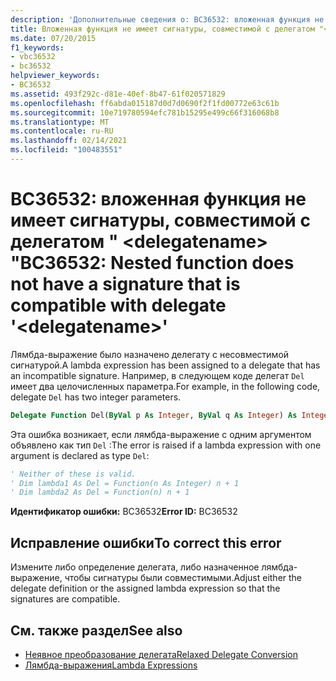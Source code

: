 ```yaml
---
description: 'Дополнительные сведения о: BC36532: вложенная функция не имеет сигнатуры, совместимой с делегатом " <delegatename> "'
title: Вложенная функция не имеет сигнатуры, совместимой с делегатом "<delegatename>"
ms.date: 07/20/2015
f1_keywords:
- vbc36532
- bc36532
helpviewer_keywords:
- BC36532
ms.assetid: 493f292c-d81e-40ef-8b47-61f020571829
ms.openlocfilehash: ff6abda015187d0d7d0690f2f1fd00772e63c61b
ms.sourcegitcommit: 10e719780594efc781b15295e499c66f316068b8
ms.translationtype: MT
ms.contentlocale: ru-RU
ms.lasthandoff: 02/14/2021
ms.locfileid: "100483551"
---
```

# <a name="bc36532-nested-function-does-not-have-a-signature-that-is-compatible-with-delegate-delegatename"></a><span data-ttu-id="2dc1c-103">BC36532: вложенная функция не имеет сигнатуры, совместимой с делегатом " \<delegatename> "</span><span class="sxs-lookup"><span data-stu-id="2dc1c-103">BC36532: Nested function does not have a signature that is compatible with delegate '\<delegatename>'</span></span>

<span data-ttu-id="2dc1c-104">Лямбда-выражение было назначено делегату с несовместимой сигнатурой.</span><span class="sxs-lookup"><span data-stu-id="2dc1c-104">A lambda expression has been assigned to a delegate that has an incompatible signature.</span></span> <span data-ttu-id="2dc1c-105">Например, в следующем коде делегат `Del` имеет два целочисленных параметра.</span><span class="sxs-lookup"><span data-stu-id="2dc1c-105">For example, in the following code, delegate `Del` has two integer parameters.</span></span>

```vb
Delegate Function Del(ByVal p As Integer, ByVal q As Integer) As Integer
```

<span data-ttu-id="2dc1c-106">Эта ошибка возникает, если лямбда-выражение с одним аргументом объявлено как тип `Del` :</span><span class="sxs-lookup"><span data-stu-id="2dc1c-106">The error is raised if a lambda expression with one argument is declared as type `Del`:</span></span>

```vb
' Neither of these is valid.
' Dim lambda1 As Del = Function(n As Integer) n + 1
' Dim lambda2 As Del = Function(n) n + 1
```

<span data-ttu-id="2dc1c-107">**Идентификатор ошибки:** BC36532</span><span class="sxs-lookup"><span data-stu-id="2dc1c-107">**Error ID:** BC36532</span></span>

## <a name="to-correct-this-error"></a><span data-ttu-id="2dc1c-108">Исправление ошибки</span><span class="sxs-lookup"><span data-stu-id="2dc1c-108">To correct this error</span></span>

<span data-ttu-id="2dc1c-109">Измените либо определение делегата, либо назначенное лямбда-выражение, чтобы сигнатуры были совместимыми.</span><span class="sxs-lookup"><span data-stu-id="2dc1c-109">Adjust either the delegate definition or the assigned lambda expression so that the signatures are compatible.</span></span>

## <a name="see-also"></a><span data-ttu-id="2dc1c-110">См. также раздел</span><span class="sxs-lookup"><span data-stu-id="2dc1c-110">See also</span></span>

- [<span data-ttu-id="2dc1c-111">Неявное преобразование делегата</span><span class="sxs-lookup"><span data-stu-id="2dc1c-111">Relaxed Delegate Conversion</span></span>](../../programming-guide/language-features/delegates/relaxed-delegate-conversion.md)
- [<span data-ttu-id="2dc1c-112">Лямбда-выражения</span><span class="sxs-lookup"><span data-stu-id="2dc1c-112">Lambda Expressions</span></span>](../../programming-guide/language-features/procedures/lambda-expressions.md)
